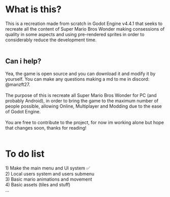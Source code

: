 <h1>What is this?</h1>
This is a recreation made from scratch in Godot Engine v4.4.1 that seeks to recreate all the content of Super Mario Bros Wonder making consessions of quality in some aspects and using pre-rendered sprites in order to considerably reduce the development time.<br>
<br>
<h2>Can i help?</h1>
Yea, the game is open source and you can download it and modify it by yourself. You can make any questions making a md to me in discord: @manzft27.<br>
<br>
The purpose of this is recreate all Super Mario Bros Wonder for PC (and probably Android), in order to bring the game to the maximum number of people possible, allowing Online, Multiplayer and Modding due to the ease of Godot Engine.<br>
<br>
You are free to contribute to the project, for now im working alone but hope that changes soon, thanks for reading!<br>
<br>
<h1>To do list</h1>
1) Make the main menu and UI system ✅<br> 
2) Local users system and users submenu<br>
3) Basic mario animations and movement<br>
4) Basic assets (tiles and stuff)<br>
...
